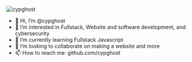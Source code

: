 ![cypghost](htts://raw.githubusercontent.com/cypghost/cypghost/main/CYPGHOST.png)

- 👋 Hi, I’m @cypghost
- 👀 I’m interested in Fullstack, Website and software development, and cybersecurity
- 🌱 I’m currently learning Fullstack Javascript
- 💞️ I’m looking to collaborate on making a website and more
- 📫 How to reach me: github.com/cypghost

